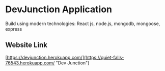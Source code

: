 # DevJunction Application

Build using modern technologies: React js, node.js, mongodb, mongoose, express 

## Website Link 
[https://devjunction.herokuapp.com/](https://quiet-falls-76543.herokuapp.com/ "Dev Junction")